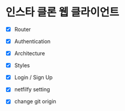 # 인스타 클론 웹 클라이언트

- [x] Router
- [x] Authentication
- [x] Architecture
- [x] Styles
- [x] Login / Sign Up

- [x] netfilfy setting
- [x] change git origin
